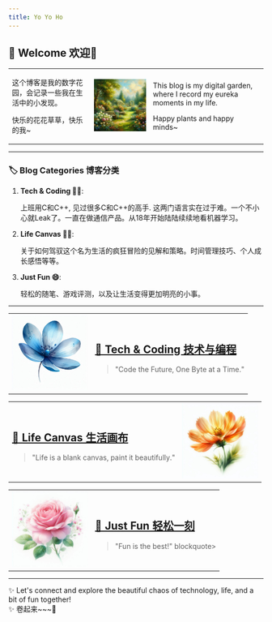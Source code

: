 ```yaml
---
title: Yo Yo Ho
---
```

## 🌟 Welcome 欢迎🌟


<table>
<tr>
  <td>
    <p>这个博客是我的数字花园，会记录一些我在生活中的小发现。</p>
    <p>快乐的花花草草，快乐的我~</p>
  </td>
  <td>
    <img src="image.png" width='300'>
  </td>
  <td>
    <p>This blog is my digital garden, where I record my eureka moments in my life.</p>
    <p>Happy plants and happy minds~  </p>
  </td>
</tr>
</table>








---

### 🏷️ Blog Categories 博客分类

1. **Tech & Coding 👩‍💻**:  

    上班用C和C++, 见过很多C和C++的高手. 这两门语言实在过于难。一个不小心就Leak了。一直在做通信产品。从18年开始陆陆续续地看机器学习。


2. **Life Canvas 👩‍🎨**:  

   关于如何驾驭这个名为生活的疯狂冒险的见解和策略。时间管理技巧、个人成长感悟等等。


3. **Just Fun 😄**:  

   轻松的随笔、游戏评测，以及让生活变得更加明亮的小事。


---

<!-- Tech & Coding Section with Image -->
<table>
<tr>
  <td>
    <img src="assets/images/478c44ef-b8bc-46dd-80d8-e13077cca1d3.jfif" alt="Tech Image" width="150">
  </td>
  <td>
    <h2><a href="{{ site.url }}/categories/tech_coding/">📐 Tech & Coding 技术与编程</a></h2>
    <blockquote>"Code the Future, One Byte at a Time."</blockquote>
  </td>
</tr>
</table>

<!-- Life System Section with Image -->
<table>
<tr>
  <td>
    <h2><a href="{{ site.url }}/categories/life_canvas">🎨 Life Canvas 生活画布</a></h2>
    <blockquote>"Life is a blank canvas, paint it beautifully."</blockquote>
  </td>
  <td>
    <img src="assets/images/a2fdbdbe-7127-4c1b-99f8-90f9075587cf.jfif" alt="Life System Image" width="150">
  </td>
</tr>
</table>

<!-- Just Fun Section with Image -->
<table>
<tr>
  <td>
    <img src="assets/images/df47d168-7b2a-4925-b276-8a49f84c1956.jfif" alt="Just Fun Image" width="150">
  </td>
  <td>
    <h2><a href="{{ site.url }}/categories/just_fun">🎉 Just Fun 轻松一刻</a></h2>
    <blockquote>"Fun is the best!" blockquote>
  </td>
</tr>
</table>

---

✨ Let's connect and explore the beautiful chaos of technology, life, and a bit of fun together!  
✨ 卷起来~~~🔄


<script src="https://utteranc.es/client.js"
        repo="jovialchen/jovialchen.github.io"
        issue-term="pathname"
        theme="github-light"
        crossorigin="anonymous"
        async>
</script>